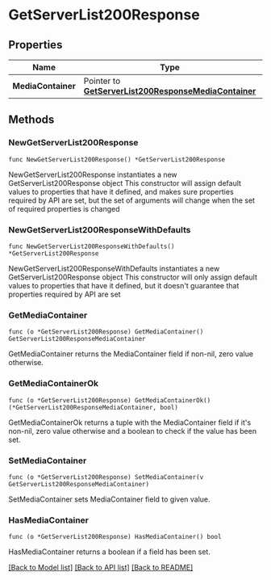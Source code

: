 # GetServerList200Response

## Properties

Name | Type | Description | Notes
------------ | ------------- | ------------- | -------------
**MediaContainer** | Pointer to [**GetServerList200ResponseMediaContainer**](GetServerList200ResponseMediaContainer.md) |  | [optional] 

## Methods

### NewGetServerList200Response

`func NewGetServerList200Response() *GetServerList200Response`

NewGetServerList200Response instantiates a new GetServerList200Response object
This constructor will assign default values to properties that have it defined,
and makes sure properties required by API are set, but the set of arguments
will change when the set of required properties is changed

### NewGetServerList200ResponseWithDefaults

`func NewGetServerList200ResponseWithDefaults() *GetServerList200Response`

NewGetServerList200ResponseWithDefaults instantiates a new GetServerList200Response object
This constructor will only assign default values to properties that have it defined,
but it doesn't guarantee that properties required by API are set

### GetMediaContainer

`func (o *GetServerList200Response) GetMediaContainer() GetServerList200ResponseMediaContainer`

GetMediaContainer returns the MediaContainer field if non-nil, zero value otherwise.

### GetMediaContainerOk

`func (o *GetServerList200Response) GetMediaContainerOk() (*GetServerList200ResponseMediaContainer, bool)`

GetMediaContainerOk returns a tuple with the MediaContainer field if it's non-nil, zero value otherwise
and a boolean to check if the value has been set.

### SetMediaContainer

`func (o *GetServerList200Response) SetMediaContainer(v GetServerList200ResponseMediaContainer)`

SetMediaContainer sets MediaContainer field to given value.

### HasMediaContainer

`func (o *GetServerList200Response) HasMediaContainer() bool`

HasMediaContainer returns a boolean if a field has been set.


[[Back to Model list]](../README.md#documentation-for-models) [[Back to API list]](../README.md#documentation-for-api-endpoints) [[Back to README]](../README.md)


